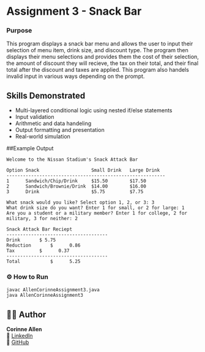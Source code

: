 # Assignment 3 - Snack Bar

### Purpose
This program displays a snack bar menu and allows the user to input their selection
of menu item, drink size, and discount type. The program then displays their menu selections
and provides them the cost of their selection, the amount of discount they will recieve, the
tax on their total, and their final total after the discount and taxes are applied. This
program also handels invalid input in various ways depending on the prompt.

## Skills Demonstrated
- Multi-layered conditional logic using nested if/else statements 
- Input validation
- Arithmetic and data handeling
- Output formatting and presentation
- Real-world simulation  

##Example Output
```
Welcome to the Nissan Stadium's Snack Attack Bar
    
Option Snack                   Small Drink   Large Drink
----------------------------------------------------------
1      Sandwich/Chip/Drink     $15.50        $17.50
2      Sandwich/Brownie/Drink  $14.00        $16.00
3      Drink                   $5.75         $7.75
 
What snack would you like? Select option 1, 2, or 3: 3
What drink size do you want? Enter 1 for small, or 2 for large: 1
Are you a student or a military member? Enter 1 for college, 2 for military, 3 for neither: 2
 
Snack Attack Bar Reciept
-------------------------------------
Drink		$ 5.75
Reduction		$      0.86
Tax			$      0.37
-------------------------------------
Total			$      5.25
```

### ⚙️ How to Run
```bash
javac AllenCorinneAssignment3.java
java AllenCorinneAssignment3
```

## 🧑‍💻 Author
**Corinne Allen**  
💼 [LinkedIn](https://www.linkedin.com/in/ceallen/)  
🐙 [GitHub](https://github.com/RinAllen18)
